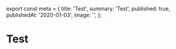export const meta = {
  title: 'Test',
  summary: 'Test',
  published: true,
  publishedAt: '2020-01-03',
  image: '',
};

# Test
